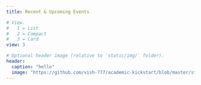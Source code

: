 ```yaml
---
title: Recent & Upcoming Events

# View.
#   1 = List
#   2 = Compact
#   3 = Card
view: 3

# Optional header image (relative to `static/img/` folder).
header:
  caption: "hello"
  image: "https://github.com/vish-777/academic-kickstart/blob/master/static/img/ss.png"
---
```

